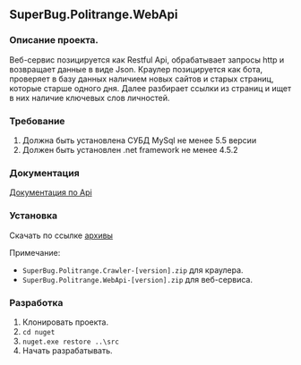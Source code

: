 ## SuperBug.Politrange.WebApi
### Описание проекта.
Веб-сервис позицируется как Restful Api, обрабатывает запросы http  и возвращает данные в виде Json.
Краулер позицируется как бота, проверяет в базу данных наличием новых сайтов и старых страниц, которые старше одного дня. Далее разбирает ссылки из страниц и ищет в них наличие ключевых слов личностей.

### Требование
1. Должна быть установлена СУБД MySql не менее 5.5 версии
2. Должен быть установлен .net framework не менее 4.5.2

### Документация
[Документация по Api](https://github.com/SuperBugCompany/politrange.webapi/wiki/%D0%94%D0%BE%D0%BA%D1%83%D0%BC%D0%B5%D0%BD%D1%82%D0%B0%D1%86%D0%B8%D1%8F-Api)

### Установка
Скачать по ссылке [архивы](https://github.com/SuperBugCompany/politrange.webapi/releases)

Примечание:
* `SuperBug.Politrange.Crawler-[version].zip` для краулера.
* `SuperBug.Politrange.WebApi-[version].zip` для веб-сервиса.

### Разработка
1. Клонировать проекта.
2. ` cd nuget `
3. ` nuget.exe restore ..\src `
4. Начать разрабатывать.
